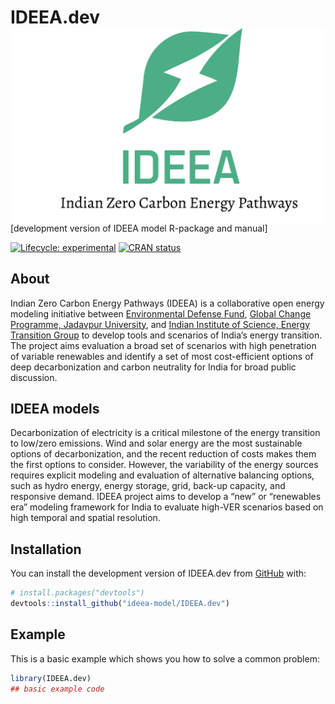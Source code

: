 
<!-- README.md is generated from README.Rmd. Please edit that file -->

# IDEEA.dev <img src="man/figures/logo.png" align="right"/>

\[development version of IDEEA model R-package and manual\]
<!-- badges: start -->

[![Lifecycle:
experimental](https://img.shields.io/badge/lifecycle-experimental-orange.svg)](https://lifecycle.r-lib.org/articles/stages.html#experimental)
[![CRAN
status](https://www.r-pkg.org/badges/version/IDEEA.dev)](https://CRAN.R-project.org/package=IDEEA.dev)

<!-- badges: end -->

## About

Indian Zero Carbon Energy Pathways (IDEEA) is a collaborative open
energy modeling initiative between [Environmental Defense
Fund](www.edf.org), [Global Change Programme, Jadavpur
University](http://juglobalchangeprogram.org/gcp/), and [Indian
Institute of Science, Energy Transition Group](https://iisc.ac.in/) to
develop tools and scenarios of India’s energy transition. The project
aims evaluation a broad set of scenarios with high penetration of
variable renewables and identify a set of most cost-efficient options of
deep decarbonization and carbon neutrality for India for broad public
discussion.

## IDEEA models

Decarbonization of electricity is a critical milestone of the energy
transition to low/zero emissions. Wind and solar energy are the most
sustainable options of decarbonization, and the recent reduction of
costs makes them the first options to consider. However, the variability
of the energy sources requires explicit modeling and evaluation of
alternative balancing options, such as hydro energy, energy storage,
grid, back-up capacity, and responsive demand. IDEEA project aims to
develop a “new” or “renewables era” modeling framework for India to
evaluate high-VER scenarios based on high temporal and spatial
resolution.

## Installation

You can install the development version of IDEEA.dev from
[GitHub](https://github.com/) with:

``` r
# install.packages("devtools")
devtools::install_github("ideea-model/IDEEA.dev")
```

## Example

This is a basic example which shows you how to solve a common problem:

``` r
library(IDEEA.dev)
## basic example code
```
